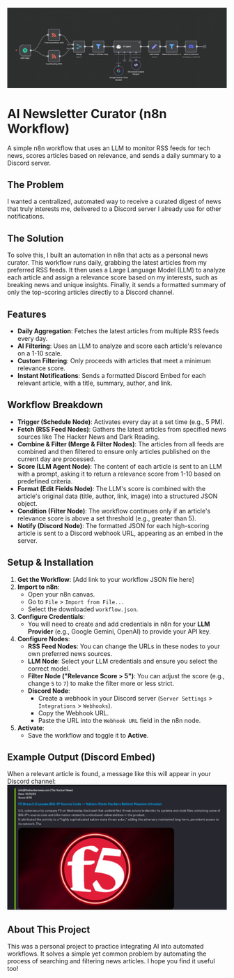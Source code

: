 ![workflow SS](./workflowSS)
# AI Newsletter Curator (n8n Workflow)

A simple n8n workflow that uses an LLM to monitor RSS feeds for tech news, scores articles based on relevance, and sends a daily summary to a Discord server.

## The Problem

I wanted a centralized, automated way to receive a curated digest of news that truly interests me, delivered to a Discord server I already use for other notifications.

## The Solution

To solve this, I built an automation in n8n that acts as a personal news curator. This workflow runs daily, grabbing the latest articles from my preferred RSS feeds. It then uses a Large Language Model (LLM) to analyze each article and assign a relevance score based on my interests, such as breaking news and unique insights. Finally, it sends a formatted summary of only the top-scoring articles directly to a Discord channel.

## Features

- **Daily Aggregation**: Fetches the latest articles from multiple RSS feeds every day.
- **AI Filtering**: Uses an LLM to analyze and score each article's relevance on a 1-10 scale.
- **Custom Filtering**: Only proceeds with articles that meet a minimum relevance score.
- **Instant Notifications**: Sends a formatted Discord Embed for each relevant article, with a title, summary, author, and link.

## Workflow Breakdown

- **Trigger (Schedule Node)**: Activates every day at a set time (e.g., 5 PM).
- **Fetch (RSS Feed Nodes)**: Gathers the latest articles from specified news sources like The Hacker News and Dark Reading.
- **Combine & Filter (Merge & Filter Nodes)**: The articles from all feeds are combined and then filtered to ensure only articles published on the current day are processed.
- **Score (LLM Agent Node)**: The content of each article is sent to an LLM with a prompt, asking it to return a relevance score from 1-10 based on predefined criteria.
- **Format (Edit Fields Node)**: The LLM's score is combined with the article's original data (title, author, link, image) into a structured JSON object.
- **Condition (Filter Node)**: The workflow continues only if an article's relevance score is above a set threshold (e.g., greater than 5).
- **Notify (Discord Node)**: The formatted JSON for each high-scoring article is sent to a Discord webhook URL, appearing as an embed in the server.

## Setup & Installation

1. **Get the Workflow**:
[Add link to your workflow JSON file here]
2. **Import to n8n**:
    - Open your n8n canvas.
    - Go to `File` > `Import from File...`
    - Select the downloaded `workflow.json`.
3. **Configure Credentials**:
    - You will need to create and add credentials in n8n for your **LLM Provider** (e.g., Google Gemini, OpenAI) to provide your API key.
4. **Configure Nodes**:
    - **RSS Feed Nodes**: You can change the URLs in these nodes to your own preferred news sources.
    - **LLM Node**: Select your LLM credentials and ensure you select the correct model.
    - **Filter Node ("Relevance Score > 5")**: You can adjust the score (e.g., change `5` to `7`) to make the filter more or less strict.
    - **Discord Node**:
        - Create a webhook in your Discord server (`Server Settings` > `Integrations` > `Webhooks`).
        - Copy the Webhook URL.
        - Paste the URL into the `Webhook URL` field in the n8n node.
5. **Activate**:
    - Save the workflow and toggle it to **Active**.

## Example Output (Discord Embed)

When a relevant article is found, a message like this will appear in your Discord channel:
![discord_embed](./discord_embed.jpg)

## About This Project

This was a personal project to practice integrating AI into automated workflows. It solves a simple yet common problem by automating the process of searching and filtering news articles. I hope you find it useful too!
